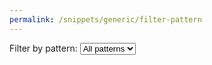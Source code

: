 ```yaml
---
permalink: /snippets/generic/filter-pattern
---
```

<!-- Start of /snippets/generic/filter-pattern -->
<form id="filter-patterns" class="form-inline">
    <div class="form-group" style="margin: auto;">
        <label for="filter-patterns-select" class="mr-2">Filter by pattern:</label>
        <select class="custom-select" id="filter-patterns-select" name="pattern">
          <option selected>All patterns</option>
        </select>
    </div>
</form>
<!-- End of /snippets/generic/filter-pattern -->
